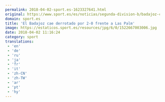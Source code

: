```yaml
---
permalink: 2018-04-02-sport.es-1623327641.html
original: https://www.sport.es/es/noticias/segunda-division-b/badajoz-cae-derrotado-por-2-0-frente-las-palmas-atletico-6729371?utm_source=rss-noticias&utm_medium=feed&utm_campaign=segunda-division-b
domain: sport.es
title: 'El Badajoz cae derrotado por 2-0 frente a Las Palm'
image: https://estaticos.sport.es/resources/jpg/6/0/1522667003006.jpg
date: 2018-04-02 11:16:24
category: sport
translations: 
 - 'en'
 - 'de'
 - 'ru'
 - 'ja'
 - 'fr'
 - 'it'
 - 'zh-CN'
 - 'zh-TW'
 - 'ar'
 - 'pt'
 - 'hy'
---
```


